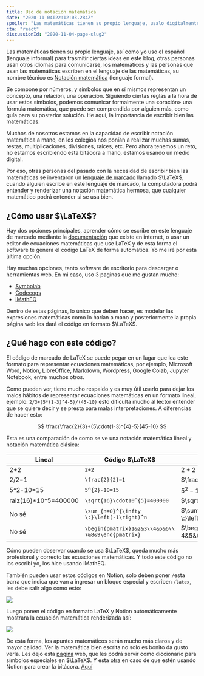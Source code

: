 ```yaml
---
title: Uso de notación matemática
date: "2020-11-04T22:12:03.284Z"
spoiler: "Las matemáticas tienen su propio lenguaje, usalo digitalmente en tu blog"
cta: "react"
discussionId: "2020-11-04-page-slug2"
---
```


Las matemáticas tienen su propio lenguaje, así como yo uso el español (lenguaje informal) para trasmitir ciertas ideas en este blog, otras personas usan otros idiomas para comunicarse, los matemáticos y las personas que usan las matemáticas escriben en el lenguaje de las matemáticas, su nombre técnico es [Notación matemática](https://es.wikipedia.org/wiki/Notaci%C3%B3n_matem%C3%A1tica) (lenguaje formal).

Se compone por números, y símbolos que en sí mismos representan un concepto, una relación, una operación. Siguiendo ciertas reglas a la hora de usar estos símbolos, podemos comunicar formalmente una «oración» una fórmula matemática, que puede ser comprendida por alguien más, como guía para su posterior solución. He aquí, la importancia de escribir bien las matemáticas.

Muchos de nosotros estamos en la capacidad de escribir notación matemática a mano, en los colegios nos ponían a realizar muchas sumas, restas, multiplicaciones, divisiones, raíces, etc. Pero ahora tenemos un reto, no estamos escribiendo esta bitácora a mano, estamos usando un medio digital.

Por eso, otras personas del pasado con la necesidad de escribir bien las matemáticas se inventaron un [lenguaje de marcado](https://es.wikipedia.org/wiki/Lenguaje_de_marcado) llamado $\LaTeX$, cuando alguien escribe en este lenguaje de marcado, la computadora podrá entender y renderizar una notación matemática hermosa, que cualquier matemático podrá entender si se usa bien.

## ¿Cómo usar $\LaTeX$?
Hay dos opciones principales, aprender cómo se escribe en este lenguaje de marcado mediante la [documentación](https://es.wikibooks.org/wiki/Manual_de_LaTeX/Texto_completo) que existe en internet, o usar un editor de ecuaciones matemáticas que use LaTeX y de esta forma el software te genera el código LaTeX de forma automática. Yo me iré por esta última opción.

Hay muchas opciones, tanto software de escritorio para descargar o herramientas web. En mi caso, uso 3 paginas que me gustan mucho:

 - [Symbolab](https://es.symbolab.com/])
 - [Codecogs](https://www.codecogs.com/latex/eqneditor.php)
 - [iMathEQ](http://www.imatheq.com/imatheq/com/imatheq/math-equation-editor-latex-mathml.html)

Dentro de estas páginas, lo único que deben hacer, es modelar las expresiones matemáticas como lo harían a mano y posteriormente la propia página web les dará el código en formato $\LaTeX$.

## ¿Qué hago con este código?
El código de marcado de LaTeX se puede pegar en un lugar que lea este formato para representar ecuaciones matemáticas, por ejemplo, Microsoft Word, Notion, LibreOffice, Markdown, Wordpress, Google Colab, Jupyter Notebook, entre muchos otros.

Como pueden ver, tiene mucho respaldo y es muy útil usarlo para dejar los malos hábitos de representar ecuaciones matemáticas en un formato lineal, ejemplo: `2/3+(5*(1-3)^4-5)/(45-10)` esto dificulta mucho al lector entender que se quiere decir y se presta para malas interpretaciones. A diferencias de hacer esto:

$$
\frac{\frac{2}{3}+(5\cdot(1-3)^{4}-5}{45-10}
$$

Esta es una comparación de como se ve una notación matemática lineal y notación matemática clásica:

|Lineal |Código $\LaTeX$|Salida|
|--|--|--|
|2+2|`2+2` |$2 + 2$ |
|2/2=1|`\frac{2}{2}=1` |$\frac{2}{2}=1$ |
|5^2-10=15|`5^{2}-10=15` |$5^{2}-10=15$ |
|raiz(16)*10^5=400000|`\sqrt{16}\cdot10^{5}=400000` |$\sqrt{16}\cdot10^{5}=400000$ |
|No sé|`\sum_{n=0}^{\infty \:}\left(-1\right)^n` |$\sum_{n=0}^{\infty \:}\left(-1\right)^n$|
|No sé|`\begin{pmatrix}1&2&3\\4&5&6\\ 7&8&9\end{pmatrix}` |$\begin{pmatrix}1&2&3\\ 4&5&6\\ 7&8&9\end{pmatrix}$ |

Cómo pueden observar cuando se usa $\LaTeX$, queda mucho más profesional y correcto las ecuaciones matemáticas. Y todo este código no los escribí yo, los hice usando iMathEQ.

También pueden usar estos códigos en Notion, solo deben poner `/`esta barra que indica que van a ingresar un bloque especial y escriben `/latex`, les debe salir algo como esto:

<p><img src="https://i.imgur.com/6dz6GX5.png"></p>

Luego ponen el código en formato LaTeX y Notion automáticamente mostrara la ecuación matemática renderizada así:

<p><img src="https://i.imgur.com/WD7npW9.png"></p>

De esta forma, los apuntes matemáticos serán mucho más claros y de mayor calidad. Ver la matemática bien escrita no solo es bonito da gusto verla.
Les dejo esta [pagina](https://manualdelatex.com/) web, que les podrá servir como diccionario para símbolos especiales en $\LaTeX$. Y esta [otra](https://katex.org/docs/supported.html) en caso de que estén usando Notion para crear la bitácora.
[Aquí](/uso-notacion-matematica/)

